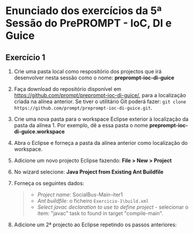 # Enunciado dos exercícios da 5ª Sessão do PrePROMPT - IoC, DI e Guice

## Exercício 1

1. Crie uma pasta local como respositório dos projectos que irá desenvolver nesta sessão como o nome: **preprompt-ioc-di-guice**

2. Faça download do repositório disponível em https://github.com/prompt/preprompt-ioc-di-guice/, para a localização criada na alínea anterior. Se tiver o utilitário Git poderá fazer: `git clone https://github.com/prompt/preprompt-ioc-di-guice.git`.

3. Crie uma nova pasta para o workspace Eclipse exterior à localização da pasta da alínea 1. Por exemplo, dê a essa pasta o nome **preprompt-ioc-di-guice.workspace**

4. Abra o Eclipse e forneça a pasta da alínea anterior como localização do workspace.

5. Adicione um novo projecto Eclipse fazendo: **File > New > Project**

6. No wizard selecione: **Java Project from Existing Ant Buildfile**

7. Forneça os seguintes dados: 
   > * *Project name*: SocialBus-Main-iter1
   > * *Ant buildfile*: o ficheiro `Exercicio-1\build.xml`
   > * *Select javac declaration to use to define project* - selecionar o item: "javac" task to found in target "compile-main".
   
8. Adicione um 2ª projecto ao Eclipse repetindo os passos anteriores: